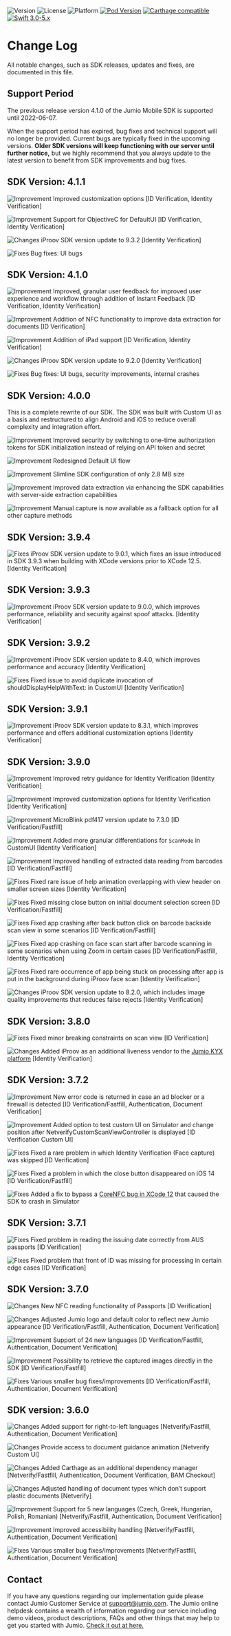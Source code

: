 ![Version](https://img.shields.io/github/v/release/Jumio/Mobile-SDK-IOS?style=flat)
![License](https://img.shields.io/cocoapods/l/JumioMobileSDK.svg?style=flat)
![Platform](https://img.shields.io/cocoapods/p/JumioMobileSDK.svg?style=flat)
[![Pod Version](https://img.shields.io/cocoapods/v/JumioMobileSDK.svg?style=flat)](https://cocoapods.org/pods/JumioMobileSDK)
[![Carthage compatible](https://img.shields.io/badge/Carthage-compatible-4BC51D.svg?style=flat)](https://github.com/Carthage/Carthage)
[![Swift 3.0-5.x](http://img.shields.io/badge/Swift-3.x,%204.x%20&%205.x-orange.svg?style=flat)](https://swift.org/)

# Change Log
All notable changes, such as SDK releases, updates and fixes, are documented in this file.

## Support Period
The previous release version 4.1.0 of the Jumio Mobile SDK is supported until 2022-06-07.

When the support period has expired, bug fixes and technical support will no longer be provided. Current bugs are typically fixed in the upcoming versions. __Older SDK versions will keep functioning with our server until further notice,__ but we highly recommend that you always update to the latest version to benefit from SDK improvements and bug fixes.

## SDK Version: __4.1.1__
![Improvement](https://img.shields.io/badge/Improvement-green) Improved customization options [ID Verification, Identity Verification]

![Improvement](https://img.shields.io/badge/Improvement-green) Support for ObjectiveC for DefaultUI [ID Verification, Identity Verification]

![Changes](https://img.shields.io/badge/Change-blue) iProov SDK version update to 9.3.2 [Identity Verification]

![Fixes](https://img.shields.io/badge/Fix-success) Bug fixes: UI bugs

## SDK Version: __4.1.0__
![Improvement](https://img.shields.io/badge/Improvement-green) Improved, granular user feedback for improved user experience and workflow through addition of Instant Feedback [ID Verification, Identity Verification]

![Improvement](https://img.shields.io/badge/Improvement-green) Addition of NFC functionality to improve data extraction for documents [ID Verification]

![Improvement](https://img.shields.io/badge/Improvement-green) Addition of iPad support [ID Verification, Identity Verification]

![Changes](https://img.shields.io/badge/Change-blue) iProov SDK version update to 9.2.0 [Identity Verification]

![Fixes](https://img.shields.io/badge/Fix-success) Bug fixes: UI bugs, security improvements, internal crashes

## SDK Version: __4.0.0__
This is a complete rewrite of our SDK. The SDK was built with Custom UI as a basis and restructured to align Android and iOS to reduce overall complexity and integration effort.

![Improvement](https://img.shields.io/badge/Improvement-green) Improved security by switching to one-time authorization tokens for SDK initialization instead of relying on API token and secret

![Improvement](https://img.shields.io/badge/Improvement-green) Redesigned Default UI flow

![Improvement](https://img.shields.io/badge/Improvement-green) Slimline SDK configuration of only 2.8 MB size

![Improvement](https://img.shields.io/badge/Improvement-green) Improved data extraction via enhancing the SDK capabilities with server-side extraction capabilities

![Improvement](https://img.shields.io/badge/Improvement-green) Manual capture is now available as a fallback option for all other capture methods

## SDK Version: __3.9.4__
![Fixes](https://img.shields.io/badge/Fix-success) iProov SDK version update to 9.0.1, which fixes an issue introduced in SDK 3.9.3 when building with XCode versions prior to XCode 12.5. [Identity Verification]

## SDK Version: __3.9.3__
![Improvement](https://img.shields.io/badge/Improvement-green) iProov SDK version update to 9.0.0, which improves performance, reliability and security against spoof attacks. [Identity Verification]

## SDK Version: __3.9.2__
![Improvement](https://img.shields.io/badge/Improvement-green) iProov SDK version update to 8.4.0, which improves performance and accuracy [Identity Verification]

![Fixes](https://img.shields.io/badge/Fix-success) Fixed issue to avoid duplicate invocation of shouldDisplayHelpWithText: in CustomUI [Identity Verification]

## SDK Version: __3.9.1__
![Improvement](https://img.shields.io/badge/Improvement-green) iProov SDK version update to 8.3.1, which improves performance and offers additional customization options [Identity Verification]

## SDK Version: __3.9.0__
![Improvement](https://img.shields.io/badge/Improvement-green) Improved retry guidance for Identity Verification [Identity Verification]

![Improvement](https://img.shields.io/badge/Improvement-green) Improved customization options for Identity Verification [Identity Verification]

![Improvement](https://img.shields.io/badge/Improvement-green) MicroBlink pdf417 version update to 7.3.0 [ID Verification/Fastfill]

![Improvement](https://img.shields.io/badge/Improvement-green) Added more granular differentiations for `ScanMode` in CustomUI [Identity Verification]

![Improvement](https://img.shields.io/badge/Improvement-green) Improved handling of extracted data reading from barcodes [ID Verification/Fastfill]

![Fixes](https://img.shields.io/badge/Fix-success) Fixed rare issue of help animation overlapping with view header on smaller screen sizes [Identity Verification]

![Fixes](https://img.shields.io/badge/Fix-success) Fixed missing close button on initial document selection screen [ID Verification/Fastfill]

![Fixes](https://img.shields.io/badge/Fix-success) Fixed app crashing after back button click on barcode backside scan view in some scenarios [ID Verification/Fastfill]

![Fixes](https://img.shields.io/badge/Fix-success) Fixed app crashing on face scan start after barcode scanning in some scenarios when using Zoom in certain cases [ID Verification/Fastfill, Identity Verification]

![Fixes](https://img.shields.io/badge/Fix-success) Fixed rare occurrence of app being stuck on processing after app is put in the background during iProov face scan [Identity Verification]

![Changes](https://img.shields.io/badge/Change-blue) iProov SDK version update to 8.2.0, which includes image quality improvements that reduces false rejects [Identity Verification]

## SDK Version: __3.8.0__
![Fixes](https://img.shields.io/badge/Fix-success) Fixed minor breaking constraints on scan view [ID Verification]

![Changes](https://img.shields.io/badge/Change-blue) Added iProov as an additional liveness vendor to the [Jumio KYX platform](https://www.jumio.com/kyx/) [Identity Verification]

## SDK Version: __3.7.2__
![Improvement](https://img.shields.io/badge/Improvement-green) New error code is returned in case an ad blocker or a firewall is detected [ID Verification/Fastfill, Authentication, Document Verification]

![Improvement](https://img.shields.io/badge/Improvement-green) Added option to test custom UI on Simulator and change position after NetverifyCustomScanViewController is displayed [ID Verification Custom UI]

![Fixes](https://img.shields.io/badge/Fix-success) Fixed a rare problem in which Identity Verification (Face capture) was skipped [ID Verification]

![Fixes](https://img.shields.io/badge/Fix-success) Fixed a problem in which the close button disappeared on iOS 14 [ID Verification/Fastfill]

![Fixes](https://img.shields.io/badge/Fix-success) Added a fix to bypass a [CoreNFC bug in XCode 12](https://developer.apple.com/documentation/xcode-release-notes/xcode-12_2-release-notes) that caused the SDK to crash in Simulator


## SDK Version: __3.7.1__
![Fixes](https://img.shields.io/badge/Fix-success) Fixed problem in reading the issuing date correctly from AUS passports [ID Verification]

![Fixes](https://img.shields.io/badge/Fix-success) Fixed problem that front of ID was missing for processing in certain edge cases [ID Verification]

## SDK Version: __3.7.0__
![Changes](https://img.shields.io/badge/Change-blue) New NFC reading functionality of Passports [ID Verification]

![Changes](https://img.shields.io/badge/Change-blue) Adjusted Jumio logo and default color to reflect new Jumio appearance [ID Verification/Fastfill, Authentication, Document Verification]

![Improvement](https://img.shields.io/badge/Improvement-green) Support of 24 new languages [ID Verification/Fastfill, Authentication, Document Verification]

![Improvement](https://img.shields.io/badge/Improvement-green) Possibility to retrieve the captured images directly in the SDK [ID Verification/Fastfill]

![Fixes](https://img.shields.io/badge/Fix-success) Various smaller bug fixes/improvements [ID Verification/Fastfill, Authentication, Document Verification]

## SDK version: __3.6.0__
![Changes](https://img.shields.io/badge/Change-blue) Added support for right-to-left languages [Netverify/Fastfill, Authentication, Document Verification]

![Changes](https://img.shields.io/badge/Change-blue) Provide access to document guidance animation [Netverify Custom UI]

![Changes](https://img.shields.io/badge/Change-blue) Added Carthage as an additional dependency manager [Netverify/Fastfill, Authentication, Document Verification, BAM Checkout]

![Changes](https://img.shields.io/badge/Change-blue) Adjusted handling of document types which don’t support plastic documents [Netverify]

![Improvement](https://img.shields.io/badge/Improvement-green) Support for 5 new languages (Czech, Greek, Hungarian, Polish, Romanian) [Netverify/Fastfill, Authentication, Document Verification]

![Improvement](https://img.shields.io/badge/Improvement-green) Improved accessibility handling [Netverify/Fastfill, Authentication, Document Verification]

![Fixes](https://img.shields.io/badge/Fix-success) Various smaller bug fixes/improvements [Netverify/Fastfill, Authentication, Document Verification]

## Contact
If you have any questions regarding our implementation guide please contact Jumio Customer Service at support@jumio.com. The Jumio online helpdesk contains a wealth of information regarding our service including demo videos, product descriptions, FAQs and other things that may help to get you started with Jumio. [Check it out at here.](https://support.jumio.com.)
